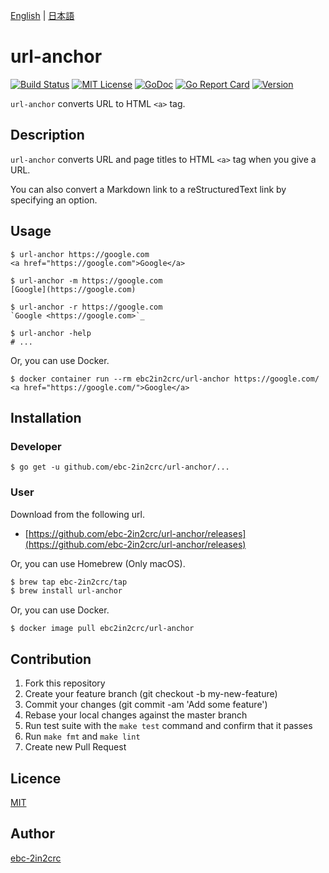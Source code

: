 [English](README.md) | [日本語](README_ja.md)

# url-anchor

[![Build Status](https://travis-ci.com/ebc-2in2crc/url-anchor.svg?branch=master)](https://travis-ci.com/ebc-2in2crc/url-anchor)
[![MIT License](http://img.shields.io/badge/license-MIT-blue.svg?style=flat)](LICENSE)
[![GoDoc](https://godoc.org/github.com/ebc-2in2crc/url-anchor?status.svg)](https://godoc.org/github.com/ebc-2in2crc/url-anchor)
[![Go Report Card](https://goreportcard.com/badge/github.com/ebc-2in2crc/url-anchor)](https://goreportcard.com/report/github.com/ebc-2in2crc/url-anchor)
[![Version](https://img.shields.io/github/release/ebc-2in2crc/url-anchor.svg?label=version)](https://img.shields.io/github/release/ebc-2in2crc/url-anchor.svg?label=version)

`url-anchor` converts URL to HTML `<a>` tag.

## Description

`url-anchor` converts URL and page titles to HTML `<a>` tag when you give a URL.

You can also convert a Markdown link to a reStructuredText link by specifying an option.

## Usage

```
$ url-anchor https://google.com
<a href="https://google.com">Google</a>

$ url-anchor -m https://google.com
[Google](https://google.com)

$ url-anchor -r https://google.com
`Google <https://google.com>`_

$ url-anchor -help
# ...
```

Or, you can use Docker.

```
$ docker container run --rm ebc2in2crc/url-anchor https://google.com/
<a href="https://google.com/">Google</a>
```

## Installation

### Developer

```
$ go get -u github.com/ebc-2in2crc/url-anchor/...
```

### User

Download from the following url.

- [https://github.com/ebc-2in2crc/url-anchor/releases](https://github.com/ebc-2in2crc/url-anchor/releases)

Or, you can use Homebrew (Only macOS).

```sh
$ brew tap ebc-2in2crc/tap
$ brew install url-anchor
```

Or, you can use Docker.

```
$ docker image pull ebc2in2crc/url-anchor
```

## Contribution

1. Fork this repository
2. Create your feature branch (git checkout -b my-new-feature)
3. Commit your changes (git commit -am 'Add some feature')
4. Rebase your local changes against the master branch
5. Run test suite with the `make test` command and confirm that it passes
6. Run `make fmt` and `make lint`
7. Create new Pull Request

## Licence

[MIT](https://github.com/ebc-2in2crc/url-anchor/blob/master/LICENSE)

## Author

[ebc-2in2crc](https://github.com/ebc-2in2crc)
